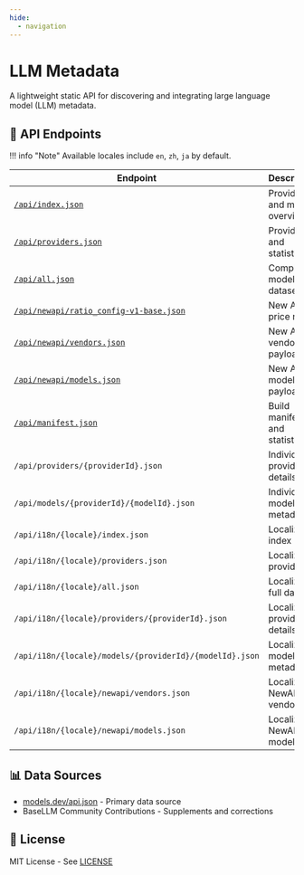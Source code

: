 ```yaml
---
hide:
  - navigation
---
```


# LLM Metadata

A lightweight static API for discovering and integrating large language model (LLM) metadata.

## 📡 API Endpoints

!!! info "Note"
Available locales include `en`, `zh`, `ja` by default.

| Endpoint                                                                                                               | Description                   | Example                                                                                |
| ---------------------------------------------------------------------------------------------------------------------- | ----------------------------- | -------------------------------------------------------------------------------------- |
| [`/api/index.json`](https://basellm.github.io/llm-metadata/api/index.json)                                             | Provider and model overview   | Get basic information about all providers and models                                   |
| [`/api/providers.json`](https://basellm.github.io/llm-metadata/api/providers.json)                                     | Provider list and statistics  | Get provider list and model count statistics                                           |
| [`/api/all.json`](https://basellm.github.io/llm-metadata/api/all.json)                                                 | Complete model dataset        | Get detailed information for all models                                                |
| [`/api/newapi/ratio_config-v1-base.json`](https://basellm.github.io/llm-metadata/api/newapi/ratio_config-v1-base.json) | New API price ratios          | Price calculation ratios for New API system                                            |
| [`/api/newapi/vendors.json`](https://basellm.github.io/llm-metadata/api/newapi/vendors.json)                           | New API vendors payload       | Vendor rows adapted for New API system                                                 |
| [`/api/newapi/models.json`](https://basellm.github.io/llm-metadata/api/newapi/models.json)                             | New API models payload        | Model rows adapted for New API system                                                  |
| [`/api/manifest.json`](https://basellm.github.io/llm-metadata/api/manifest.json)                                       | Build manifest and statistics | Build information and data statistics                                                  |
| `/api/providers/{providerId}.json`                                                                                     | Individual provider details   | Example: `/api/providers/openai.json`                                                  |
| `/api/models/{providerId}/{modelId}.json`                                                                              | Individual model metadata     | Example: `/api/models/openai/gpt-4.json`                                               |
| `/api/i18n/{locale}/index.json`                                                                                        | Localized index               | Example: `https://basellm.github.io/llm-metadata/api/i18n/zh/index.json`               |
| `/api/i18n/{locale}/providers.json`                                                                                    | Localized providers           | Example: `https://basellm.github.io/llm-metadata/api/i18n/ja/providers.json`           |
| `/api/i18n/{locale}/all.json`                                                                                          | Localized full dataset        | Example: `https://basellm.github.io/llm-metadata/api/i18n/zh/all.json`                 |
| `/api/i18n/{locale}/providers/{providerId}.json`                                                                       | Localized provider details    | Example: `https://basellm.github.io/llm-metadata/api/i18n/zh/providers/openai.json`    |
| `/api/i18n/{locale}/models/{providerId}/{modelId}.json`                                                                | Localized model metadata      | Example: `https://basellm.github.io/llm-metadata/api/i18n/ja/models/openai/gpt-4.json` |
| `/api/i18n/{locale}/newapi/vendors.json`                                                                               | Localized NewAPI vendors      | Example: `https://basellm.github.io/llm-metadata/api/i18n/zh/newapi/vendors.json`      |
| `/api/i18n/{locale}/newapi/models.json`                                                                                | Localized NewAPI models       | Example: `https://basellm.github.io/llm-metadata/api/i18n/ja/newapi/models.json`       |

## 📊 Data Sources

- [models.dev/api.json](https://models.dev/api.json) - Primary data source
- BaseLLM Community Contributions - Supplements and corrections

## 📄 License

MIT License - See [LICENSE](https://github.com/basellm/llm-metadata/blob/main/LICENSE)
